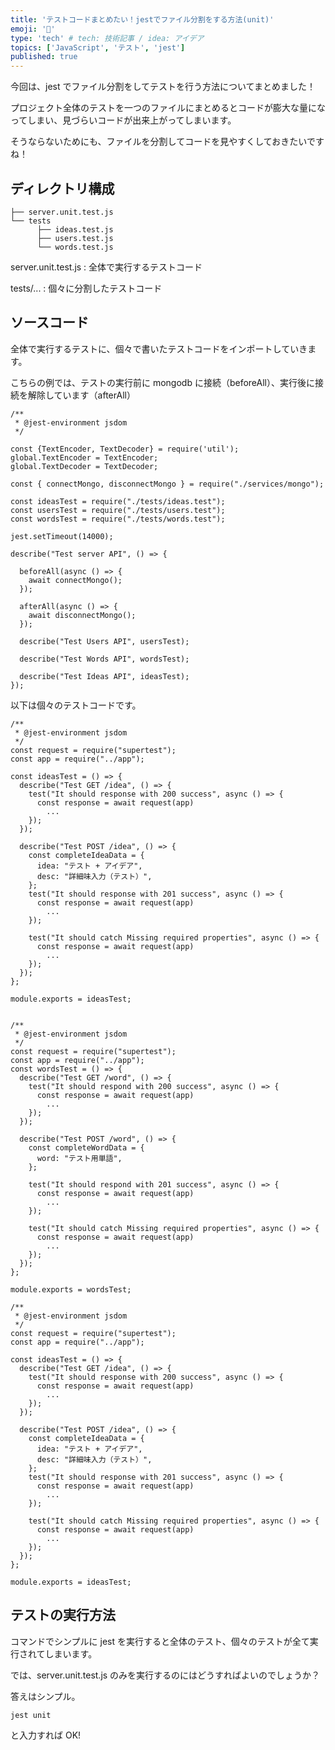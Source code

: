 ```yaml
---
title: 'テストコードまとめたい！jestでファイル分割をする方法(unit)'
emoji: '🍣'
type: 'tech' # tech: 技術記事 / idea: アイデア
topics: ['JavaScript', 'テスト', 'jest']
published: true
---
```


今回は、jest でファイル分割をしてテストを行う方法についてまとめました！

プロジェクト全体のテストを一つのファイルにまとめるとコードが膨大な量になってしまい、見づらいコードが出来上がってしまいます。

そうならないためにも、ファイルを分割してコードを見やすくしておきたいですね！

## ディレクトリ構成

```
├── server.unit.test.js
└── tests
      ├── ideas.test.js
      ├── users.test.js
      └── words.test.js
```

server.unit.test.js : 全体で実行するテストコード

tests/... : 個々に分割したテストコード

## ソースコード

全体で実行するテストに、個々で書いたテストコードをインポートしていきます。

こちらの例では、テストの実行前に mongodb に接続（beforeAll）、実行後に接続を解除しています（afterAll）

```
/**
 * @jest-environment jsdom
 */

const {TextEncoder, TextDecoder} = require('util');
global.TextEncoder = TextEncoder;
global.TextDecoder = TextDecoder;

const { connectMongo, disconnectMongo } = require("./services/mongo");

const ideasTest = require("./tests/ideas.test");
const usersTest = require("./tests/users.test");
const wordsTest = require("./tests/words.test");

jest.setTimeout(14000);

describe("Test server API", () => {

  beforeAll(async () => {
    await connectMongo();
  });

  afterAll(async () => {
    await disconnectMongo();
  });

  describe("Test Users API", usersTest);

  describe("Test Words API", wordsTest);

  describe("Test Ideas API", ideasTest);
});
```

以下は個々のテストコードです。

```
/**
 * @jest-environment jsdom
 */
const request = require("supertest");
const app = require("../app");

const ideasTest = () => {
  describe("Test GET /idea", () => {
    test("It should response with 200 success", async () => {
      const response = await request(app)
        ...
    });
  });

  describe("Test POST /idea", () => {
    const completeIdeaData = {
      idea: "テスト + アイデア",
      desc: "詳細味入力（テスト）",
    };
    test("It should response with 201 success", async () => {
      const response = await request(app)
        ...
    });

    test("It should catch Missing required properties", async () => {
      const response = await request(app)
        ...
    });
  });
};

module.exports = ideasTest;
```

```

/**
 * @jest-environment jsdom
 */
const request = require("supertest");
const app = require("../app");
const wordsTest = () => {
  describe("Test GET /word", () => {
    test("It should respond with 200 success", async () => {
      const response = await request(app)
        ...
    });
  });

  describe("Test POST /word", () => {
    const completeWordData = {
      word: "テスト用単語",
    };

    test("It should respond with 201 success", async () => {
      const response = await request(app)
        ...
    });

    test("It should catch Missing required properties", async () => {
      const response = await request(app)
        ...
    });
  });
};

module.exports = wordsTest;
```

```
/**
 * @jest-environment jsdom
 */
const request = require("supertest");
const app = require("../app");

const ideasTest = () => {
  describe("Test GET /idea", () => {
    test("It should response with 200 success", async () => {
      const response = await request(app)
        ...
    });
  });

  describe("Test POST /idea", () => {
    const completeIdeaData = {
      idea: "テスト + アイデア",
      desc: "詳細味入力（テスト）",
    };
    test("It should response with 201 success", async () => {
      const response = await request(app)
        ...
    });

    test("It should catch Missing required properties", async () => {
      const response = await request(app)
        ...
    });
  });
};

module.exports = ideasTest;
```

## テストの実行方法

コマンドでシンプルに jest を実行すると全体のテスト、個々のテストが全て実行されてしまいます。

では、server.unit.test.js のみを実行するのにはどうすればよいのでしょうか？

答えはシンプル。

```
jest unit
```

と入力すれば OK!
